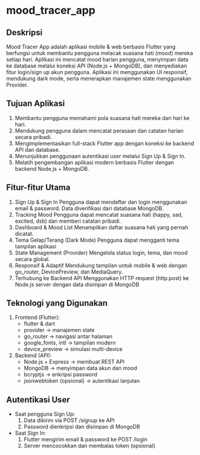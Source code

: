 # mood_tracer_app

## Deskripsi
Mood Tracer App adalah aplikasi mobile & web berbasis Flutter yang berfungsi untuk membantu pengguna melacak suasana hati (mood) mereka setiap hari. Aplikasi ini mencatat mood harian pengguna, menyimpan data ke database melalui koneksi API (Node.js + MongoDB), dan menyediakan fitur login/sign up akun pengguna. Aplikasi ini menggunakan UI responsif, mendukung dark mode, serta menerapkan manajemen state menggunakan Provider.

## Tujuan Aplikasi
1. Membantu pengguna memahami pola suasana hati mereka dari hari ke hari.
2. Mendukung pengguna dalam mencatat perasaan dan catatan harian secara pribadi.
3. Mengimplementasikan full-stack Flutter app dengan koneksi ke backend API dan database.
4. Menunjukkan penggunaan autentikasi user melalui Sign Up & Sign In.
5. Melatih pengembangan aplikasi modern berbasis Flutter dengan backend Node.js + MongoDB.

## Fitur-fitur Utama
1. Sign Up & Sign In
   Pengguna dapat mendaftar dan login menggunakan email & password. Data diverifikasi dari database MongoDB.
2. Tracking Mood
   Pengguna dapat mencatat suasana hati (happy, sad, excited, dsb) dan memberi catatan pribadi.
4. Dashboard & Mood List
   Menampilkan daftar suasana hati yang pernah dicatat.
5. Tema Gelap/Terang (Dark Mode)
   Pengguna dapat mengganti tema tampilan aplikasi
6. State Management (Provider)
   Mengelola status login, tema, dan mood secara global.
7. Responsif & Adaptif
   Mendukung tampilan untuk mobile & web dengan go_router, DevicePreview, dan MediaQuery.
8. Terhubung ke Backend API
   Menggunakan HTTP request (http.post) ke Node.js server dengan data disimpan di MongoDB

## Teknologi yang Digunakan
1. Frontend (Flutter):
   - flutter & dart
   - provider → manajemen state
   - go_router → navigasi antar halaman
   - google_fonts, intl → tampilan modern
   - device_preview → simulasi multi-device
2. Backend (API):
   - Node.js + Express → membuat REST API
   - MongoDB → menyimpan data akun dan mood
   - bcryptjs → enkripsi password
   - jsonwebtoken (opsional) → autentikasi lanjutan

## Autentikasi User
- Saat pengguna Sign Up:
  1. Data dikirim via POST /signup ke API
  2. Password dienkripsi dan disimpan di MongoDB
- Saat Sign In:
  1. Flutter mengirim email & password ke POST /login
  2. Server mencocokkan dan membalas token (opsional)


